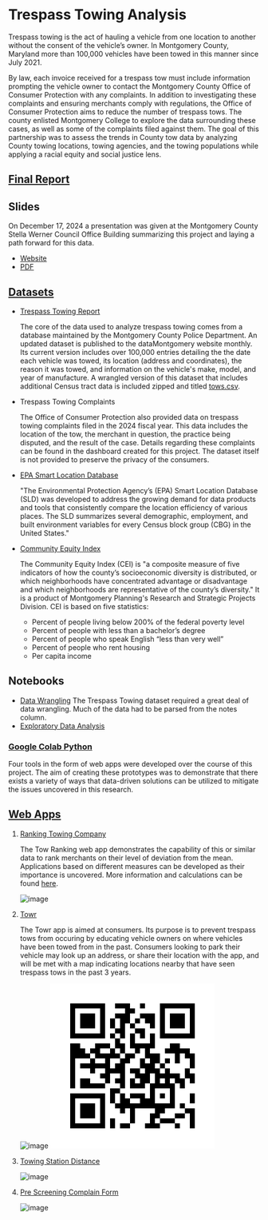 # Trespass Towing Analysis

Trespass towing is the act of hauling a vehicle from one location to another without the consent of the vehicle’s owner. In Montgomery County, Maryland more than 100,000 vehicles have been towed in this manner since July 2021. 

By law, each invoice received for a trespass tow must include information prompting the vehicle owner to contact the Montgomery County Office of Consumer Protection with any complaints. In addition to investigating these complaints and ensuring merchants comply with regulations, the Office of Consumer Protection aims to reduce the number of trespass tows. The county enlisted Montgomery College to explore the data surrounding these cases, as well as some of the complaints filed against them. The goal of this partnership was to assess the trends in County tow data by analyzing County towing locations, towing agencies, and the towing populations while applying a racial equity and social justice lens.

## [Final Report](Towing_Analysis_Final_Report.pdf)
## Slides
On December 17, 2024 a presentation was given at the Montgomery County Stella Werner Council Office Building summarizing this project and laying a path forward for this data.
   - [Website](https://a1-3x.github.io/tow_analysis/)
   - [PDF](Tow_Slides_Final.pdf)
## [Datasets](datasetinfo.md)
   - [Trespass Towing Report](https://data.montgomerycountymd.gov/Consumer-Housing/Trespass-Towing-Report/i6vn-3s6e/about_data)

     The core of the data used to analyze trespass towing comes from a database maintained by the Montgomery County Police Department. An updated dataset is published to the dataMontgomery website monthly. Its current version includes over 100,000 entries detailing the the date each vehicle was towed, its location (address and coordinates), the reason it was towed, and information on the vehicle's make, model, and year of manufacture. A wrangled version of this dataset that includes additional Census tract data is included zipped and titled [tows.csv](tows.zip).
     
   - Trespass Towing Complaints

     The Office of Consumer Protection also provided data on trespass towing complaints filed in the 2024 fiscal year. This data includes the location of the tow, the merchant in question, the practice being disputed, and the result of the case. Details regarding these complaints can be found in the dashboard created for this project. The dataset itself is not provided to preserve the privacy of the consumers.

   - [EPA Smart Location Database](https://www.epa.gov/smartgrowth/smart-location-mapping)

     "The Environmental Protection Agency’s (EPA) Smart Location Database (SLD) was developed to address the growing demand for data products and tools that consistently compare the location efficiency of various places. The SLD summarizes several demographic, employment, and built environment variables for every Census block group (CBG) in the United States."

   - [Community Equity Index](https://montgomeryplanning.org/planning/equity-agenda-for-planning/community-equity-index-analysis/)

     The Community Equity Index (CEI) is "a composite measure of five indicators of how the county’s socioeconomic diversity is distributed, or which neighborhoods have concentrated advantage or disadvantage and which neighborhoods are representative of the county’s diversity." It is a product of Montgomery Planning's Research and Strategic Projects Division. CEI is based on five statistics:
      -   Percent of people living below 200% of the federal poverty level
      -   Percent of people with less than a bachelor’s degree
      -   Percent of people who speak English “less than very well”
      -   Percent of people who rent housing
      -   Per capita income
  
## Notebooks
   - [Data Wrangling](tresspass_towing_wrangle.ipynb)
        The Trespass Towing dataset required a great deal of data wrangling. Much of the data had to be parsed from the notes column.
   - [Exploratory Data Analysis](tresspass_towing_EDA.ipynb)
### [Google Colab Python](googlecolab.md)

Four tools in the form of web apps were developed over the course of this project. The aim of creating these prototypes was to demonstrate that there exists a variety of ways that data-driven solutions can be utilized to mitigate the issues uncovered in this research. 

## [Web Apps](Webapp.md)
1. [Ranking Towing Company](https://towrank.netlify.app)

   The Tow Ranking web app demonstrates the capability of this or similar data to rank merchants on their level of deviation from the mean. Applications based on different measures can be developed as their importance is uncovered. More information and calculations can be found [here](ranking-app.md).

   ![image](https://github.com/user-attachments/assets/d58ace4d-0473-408a-8ba0-d4f3b8c3250f)


3. [Towr](https://towr.netlify.app)

   The Towr app is aimed at consumers. Its purpose is to prevent trespass tows from occuring by educating vehicle owners on where vehicles have been towed from in the past. Consumers looking to park their vehicle may look up an address, or share their location with the app, and will be met with a map indicating locations nearby that have seen trespass tows in the past 3 years.

   ![image](https://github.com/user-attachments/assets/9da2a43b-0322-4fe3-af01-1fcc8c6c3a15)
   ![image](tow_heatmap_qr.png)



5. [Towing Station Distance](https://towdist.vercel.app)

   ![image](https://github.com/user-attachments/assets/901dceb7-1c91-4f1e-bb9a-ecec0358efd2)




6. [Pre Screening Complain Form](https://towwatch.vercel.app )

   ![image](https://github.com/user-attachments/assets/a3f72ce9-59c4-450f-8086-25955fdc45a2)





